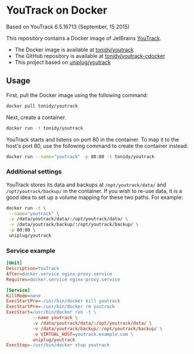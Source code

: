 # YouTrack on Docker

Based on YouTrack 6.5.16713 (September, 15 2015)

This repository contains a Docker image of JetBrains [YouTrack](http://www.jetbrains.com/youtrack).

* The Docker image is available at [tonidy/youtrack](https://registry.hub.docker.com/u/tonidy/youtrack)
* The GitHub repository is available at [tonidy/youtrack-cdocker](https://github.com/tonidy/youtrack-cdocker)
* This project based on [uniplug/youtrack](https://registry.hub.docker.com/u/uniplug/youtrack)

## Usage

First, pull the Docker image using the following command:

```bash
docker pull tonidy/youtrack
```

Next, create a container.

```bash
docker run -t tonidy/youtrack
```

YouTrack starts and listens on port 80 in the container. To map it to the host's port 80, use the following command to create the container instead:

```bash
docker run --name="youtrack" -p 80:80 -t tonidy/youtrack
```

### Additional settings

YouTrack stores its data and backups at ```/opt/youtrack/data/``` and ```/opt/youtrack/backup/``` in the container. If you wish to re-use data, it is a good idea to set up a volume mapping for these two paths. For example:

```bash
docker run -t \
 --name="youtrack" \
 -v /data/youtrack/data/:/opt/youtrack/data/ \
 -v /data/youtrack/backup/:/opt/youtrack/backup/ \
 -p 80:80 \
 uniplug/youtrack
```

### Service example

```ini
[Unit]
Description=YouTrack
After=docker.service nginx-proxy.service
Requires=docker.service nginx-proxy.service

[Service]
KillMode=none
ExecStartPre=-/usr/bin/docker kill youtrack
ExecStartPre=-/usr/bin/docker rm youtrack
ExecStart=/usr/bin/docker run -t \
          --name youtrack \
          -v /data/youtrack/data/:/opt/youtrack/data/ \
          -v /data/youtrack/backup/:/opt/youtrack/backup/ \
          -e VIRTUAL_HOST=youtrack.example.com \
          uniplug/youtrack
ExecStop=-/usr/bin/docker stop youtrack
```
